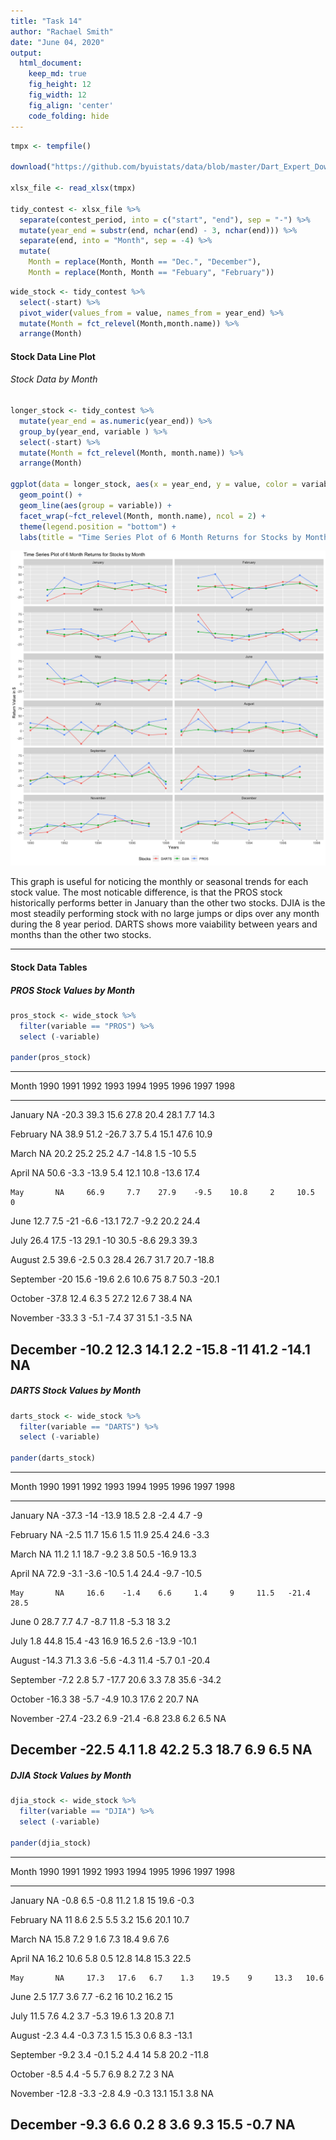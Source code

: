 ```yaml
---
title: "Task 14"
author: "Rachael Smith"
date: "June 04, 2020"
output:
  html_document:  
    keep_md: true
    fig_height: 12
    fig_width: 12
    fig_align: 'center'
    code_folding: hide
---
```







```r
tmpx <- tempfile()

download("https://github.com/byuistats/data/blob/master/Dart_Expert_Dow_6month_anova/Dart_Expert_Dow_6month_anova.xlsx?raw=true", tmpx, mode = "wb")

xlsx_file <- read_xlsx(tmpx)

tidy_contest <- xlsx_file %>%
  separate(contest_period, into = c("start", "end"), sep = "-") %>%
  mutate(year_end = substr(end, nchar(end) - 3, nchar(end))) %>% 
  separate(end, into = "Month", sep = -4) %>% 
  mutate(
    Month = replace(Month, Month == "Dec.", "December"),
    Month = replace(Month, Month == "Febuary", "February"))
```


```r
wide_stock <- tidy_contest %>%
  select(-start) %>% 
  pivot_wider(values_from = value, names_from = year_end) %>%
  mutate(Month = fct_relevel(Month,month.name)) %>% 
  arrange(Month)
```

#### Stock Data Line Plot

###### Stock Data by Month


```r
longer_stock <- tidy_contest %>%
  mutate(year_end = as.numeric(year_end)) %>%  
  group_by(year_end, variable ) %>% 
  select(-start) %>%
  mutate(Month = fct_relevel(Month, month.name)) %>% 
  arrange(Month)

ggplot(data = longer_stock, aes(x = year_end, y = value, color = variable, group = variable)) +
  geom_point() +
  geom_line(aes(group = variable)) +
  facet_wrap(~fct_relevel(Month, month.name), ncol = 2) +
  theme(legend.position = "bottom") +
  labs(title = "Time Series Plot of 6 Month Returns for Stocks by Month", x = "Years", y = "Return Value in $", color = "Stocks")
```

![](Task-14_files/figure-html/unnamed-chunk-3-1.png)<!-- -->

This graph is useful for noticing the monthly or seasonal trends for each stock value.  The most noticable difference, is that the PROS stock historically performs better in January than the other two stocks. DJIA is the most steadily performing stock with no large jumps or dips over any month during the 8 year period.  DARTS shows more vaiability between years and months than the other two stocks.

-----

#### Stock Data Tables

##### PROS Stock Values by Month


```r
pros_stock <- wide_stock %>% 
  filter(variable == "PROS") %>% 
  select (-variable)

pander(pros_stock)
```


----------------------------------------------------------------------------------
   Month     1990    1991    1992    1993    1994    1995    1996   1997    1998  
----------- ------- ------- ------- ------- ------- ------- ------ ------- -------
  January     NA     -20.3   39.3    15.6    27.8    20.4    28.1    7.7    14.3  

 February     NA     38.9    51.2    -26.7    3.7     5.4    15.1   47.6    10.9  

   March      NA     20.2    25.2    25.2     4.7    -14.8   1.5     -10     5.5  

   April      NA     50.6    -3.3    -13.9    5.4    12.1    10.8   -13.6   17.4  

    May       NA     66.9     7.7    27.9    -9.5    10.8     2     10.5      0   

   June      12.7     7.5     -21    -6.6    -13.1   72.7    -9.2   20.2    24.4  

   July      26.4    17.5     -13    29.1     -10    30.5    -8.6   29.3    39.3  

  August      2.5    39.6    -2.5     0.3    28.4    26.7    31.7   20.7    -18.8 

 September    -20    15.6    -19.6    2.6    10.6     75     8.7    50.3    -20.1 

  October    -37.8   12.4     6.3      5     27.2    12.6     7     38.4     NA   

 November    -33.3     3     -5.1    -7.4     37      31     5.1    -3.5     NA   

 December    -10.2   12.3    14.1     2.2    -15.8    -11    41.2   -14.1    NA   
----------------------------------------------------------------------------------

##### DARTS Stock Values by Month


```r
darts_stock <- wide_stock %>% 
  filter(variable == "DARTS") %>% 
  select (-variable)

pander(darts_stock)
```


--------------------------------------------------------------------------------
   Month     1990    1991    1992   1993    1994    1995   1996   1997    1998  
----------- ------- ------- ------ ------- ------- ------ ------ ------- -------
  January     NA     -37.3   -14    -13.9   18.5    2.8    -2.4    4.7     -9   

 February     NA     -2.5    11.7   15.6     1.5    11.9   25.4   24.6    -3.3  

   March      NA     11.2    1.1    18.7    -9.2    3.8    50.5   -16.9   13.3  

   April      NA     72.9    -3.1   -3.6    -10.5   1.4    24.4   -9.7    -10.5 

    May       NA     16.6    -1.4    6.6     1.4     9     11.5   -21.4   28.5  

   June        0     28.7    7.7     4.7    -8.7    11.8   -5.3    18      3.2  

   July       1.8    44.8    15.4    -43    16.9    16.5   2.6    -13.9   -10.1 

  August     -14.3   71.3    3.6    -5.6    -4.3    11.4   -5.7    0.1    -20.4 

 September   -7.2     2.8    5.7    -17.7   20.6    3.3    7.8    35.6    -34.2 

  October    -16.3    38     -5.7   -4.9    10.3    17.6    2     20.7     NA   

 November    -27.4   -23.2   6.9    -21.4   -6.8    23.8   6.2     6.5     NA   

 December    -22.5    4.1    1.8    42.2     5.3    18.7   6.9     6.5     NA   
--------------------------------------------------------------------------------

##### DJIA Stock Values by Month


```r
djia_stock <- wide_stock %>% 
  filter(variable == "DJIA") %>% 
  select (-variable)

pander(djia_stock)
```


----------------------------------------------------------------------------
   Month     1990    1991   1992   1993   1994   1995   1996   1997   1998  
----------- ------- ------ ------ ------ ------ ------ ------ ------ -------
  January     NA     -0.8   6.5    -0.8   11.2   1.8     15    19.6   -0.3  

 February     NA      11    8.6    2.5    5.5    3.2    15.6   20.1   10.7  

   March      NA     15.8   7.2     9     1.6    7.3    18.4   9.6     7.6  

   April      NA     16.2   10.6   5.8    0.5    12.8   14.8   15.3   22.5  

    May       NA     17.3   17.6   6.7    1.3    19.5    9     13.3   10.6  

   June       2.5    17.7   3.6    7.7    -6.2    16    10.2   16.2    15   

   July      11.5    7.6    4.2    3.7    -5.3   19.6   1.3    20.8    7.1  

  August     -2.3    4.4    -0.3   7.3    1.5    15.3   0.6    8.3    -13.1 

 September   -9.2    3.4    -0.1   5.2    4.4     14    5.8    20.2   -11.8 

  October    -8.5    4.4     -5    5.7    6.9    8.2    7.2     3      NA   

 November    -12.8   -3.3   -2.8   4.9    -0.3   13.1   15.1   3.8     NA   

 December    -9.3    6.6    0.2     8     3.6    9.3    15.5   -0.7    NA   
----------------------------------------------------------------------------
